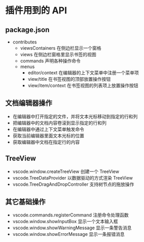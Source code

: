# 插件用到的 API

## package.json

- contributes
  - viewsContainers 在侧边栏显示一个窗格
  - views 在侧边栏窗格里显示书签的视图
  - commands 声明各种操作命令
  - menus
    - editor/context 在编辑器的上下文菜单中注册一个菜单项
    - view/title 在书签视图的顶部放置操作按钮
    - view/item/context 在书签视图的列表项上放置操作按钮

## 文档编辑器操作

- 在编辑器中打开指定的文件，并将文本光标移动到指定的行和列
- 把编辑器中的文档内容卷滚到显示指定的行和列
- 在编辑器中通过上下文菜单触发命令
- 获取当前编辑器里面文本光标的位置
- 获取编辑器中文档在指定行的内容

## TreeView

- vscode.window.createTreeView 创建一个 TreeView
- vscode.TreeDataProvider 以数据驱动的方式渲染 TreeView
- vscode.TreeDragAndDropController 支持树节点的拖放操作

## 其它基础操作

- vscode.commands.registerCommand 注册命令处理函数
- vscode.window.showInputBox 显示一个文本输入框
- vscode.window.showWarningMessage 显示一条警告消息
- vscode.window.showErrorMessage 显示一条报错消息
